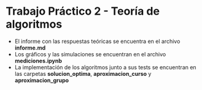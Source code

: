 # Trabajo Práctico 2 - Teoría de algoritmos

- El informe con las respuestas teóricas se encuentra en el archivo **informe.md**
- Los gráficos y las simulaciones se encuentran en el archivo **mediciones.ipynb**
- La implementación de los algoritmos junto a sus tests se encuentran en las carpetas **solucion_optima**, **aproximacion_curso** y **aproximacion_grupo**
